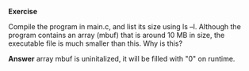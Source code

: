 **Exercise**

Compile the program in main.c, and list its size using ls –l. Although the program contains an array (mbuf) that is around 10 MB in size, the executable file is much smaller than this. Why is this?

**Answer**
array mbuf is uninitalized, it will be filled with "0" on runtime.
